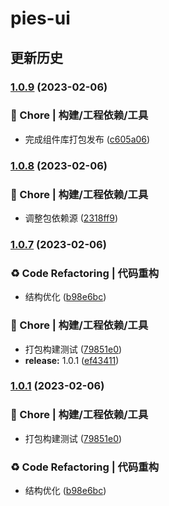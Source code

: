 # pies-ui

## 更新历史

### [1.0.9](https://github.com/HoMeTownSoCool/pies-ui/compare/v1.0.8...v1.0.9) (2023-02-06)

### 🚀 Chore | 构建/工程依赖/工具

- 完成组件库打包发布 ([c605a06](https://github.com/HoMeTownSoCool/pies-ui/commit/c605a069e2cd18bcff6a5cf96bf09a52cd476383))

### [1.0.8](https://github.com/HoMeTownSoCool/pies-ui/compare/v1.0.7...v1.0.8) (2023-02-06)

### 🚀 Chore | 构建/工程依赖/工具

- 调整包依赖源 ([2318ff9](https://github.com/HoMeTownSoCool/pies-ui/commit/2318ff9afae3fc1a948f88efa5ef264223d12b56))

### [1.0.7](https://github.com/HoMeTownSoCool/pies-ui/compare/v1.0.4...v1.0.7) (2023-02-06)

### ♻️ Code Refactoring | 代码重构

- 结构优化 ([b98e6bc](https://github.com/HoMeTownSoCool/pies-ui/commit/b98e6bcbac76e06fa7246f5b7a8f23af6f4b8405))

### 🚀 Chore | 构建/工程依赖/工具

- 打包构建测试 ([79851e0](https://github.com/HoMeTownSoCool/pies-ui/commit/79851e04084d1bb5f42acc7c83ee098a34bc180c))
- **release:** 1.0.1 ([ef43411](https://github.com/HoMeTownSoCool/pies-ui/commit/ef434115facd393fa89f8f36a1a5f476588e596e))

### [1.0.1](https://github.com/HoMeTownSoCool/pies-ui/compare/v1.0.4...v1.0.1) (2023-02-06)

### 🚀 Chore | 构建/工程依赖/工具

- 打包构建测试 ([79851e0](https://github.com/HoMeTownSoCool/pies-ui/commit/79851e04084d1bb5f42acc7c83ee098a34bc180c))

### ♻️ Code Refactoring | 代码重构

- 结构优化 ([b98e6bc](https://github.com/HoMeTownSoCool/pies-ui/commit/b98e6bcbac76e06fa7246f5b7a8f23af6f4b8405))
